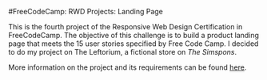 #FreeCodeCamp: RWD Projects: Landing Page
<p>This is the fourth project of the Responsive Web Design Certification in FreeCodeCamp. The objective of this challenge is to build a product landing page that meets the 15 user stories specified by Free Code Camp. I decided to do my project on The Leftorium, a fictional store on <i>The Simspons</i>.

More information on the project and its requirements can be found <a href="https://www.freecodecamp.org/learn/2022/responsive-web-design/build-a-product-landing-page-project/build-a-product-landing-page">here</a>.
